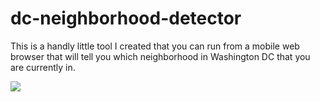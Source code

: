 # dc-neighborhood-detector

This is a handly little tool I created that you can run from a mobile web browser that will tell you which neighborhood in Washington DC that you are currently in.

![](http://timburke.co/assets/images/dc-neighborhood.png)
